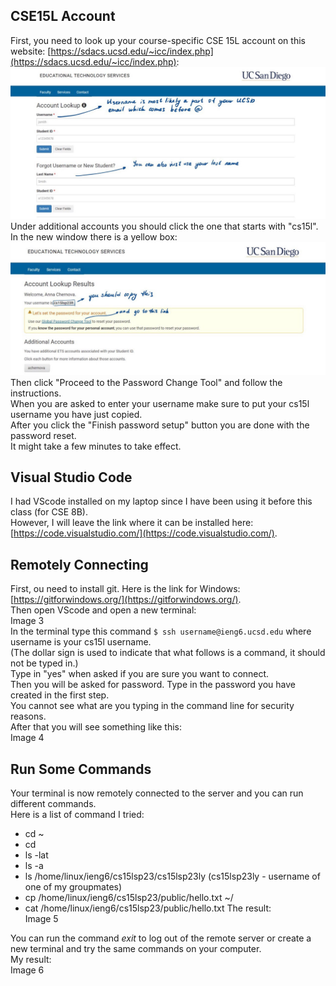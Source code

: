 ## CSE15L Account
First, you need to look up your course-specific CSE 15L account on this website:
[https://sdacs.ucsd.edu/~icc/index.php](https://sdacs.ucsd.edu/~icc/index.php):    
![Image](image1.jpg)   
Under additional accounts you should click the one that starts with "cs15l".   
In the new window there is a yellow box:  
![Image](image2.jpg)  
Then click "Proceed to the Password Change Tool" and follow the instructions.   
When you are asked to enter your username make sure to put your cs15l username you have just copied.  
After you click the "Finish password setup" button you are done with the password reset.  
It might take a few minutes to take effect.  

## Visual Studio Code
I had VScode installed on my laptop since I have been using it before this class (for CSE 8B).   
However, I will leave the link where it can be installed here: [https://code.visualstudio.com/](https://code.visualstudio.com/).

## Remotely Connecting
First, ou need to install git. Here is the link for Windows: [https://gitforwindows.org/](https://gitforwindows.org/).  
Then open VScode and open a new terminal:  
Image 3  
In the terminal type this command `$ ssh username@ieng6.ucsd.edu` where username is your cs15l username.  
(The dollar sign is used to indicate that what follows is a command, it should not be typed in.)  
Type in "yes" when asked if you are sure you want to connect.  
Then you will be asked for password. Type in the password you have created in the first step.   
You cannot see what are you typing in the command line for security reasons.  
After that you will see something like this:   
Image 4

## Run Some Commands
Your terminal is now remotely connected to the server and you can run different commands.  
Here is a list of command I tried:  
* cd ~
* cd
* ls -lat
* ls -a
* ls /home/linux/ieng6/cs15lsp23/cs15lsp23ly (cs15lsp23ly - username of one of my groupmates)  
* cp /home/linux/ieng6/cs15lsp23/public/hello.txt ~/
* cat /home/linux/ieng6/cs15lsp23/public/hello.txt
The result:  
Image 5  

You can run the command _exit_ to log out of the remote server or create a new terminal and try the same commands on your computer.  
My result:   
Image 6  




